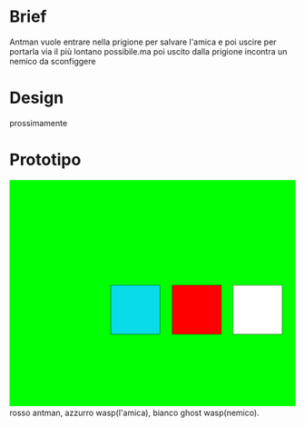 # Brief
Antman vuole entrare nella prigione per salvare l'amica e poi uscire per portarla via il più lontano possibile.ma poi uscito dalla prigione incontra un nemico da sconfiggere

# Design
prossimamente


# Prototipo
![Screenshot antman prototipe](https://github.com/marconicivitavecchia-story/antman/blob/master/Cattura.PNG%20AntMan.PNG)
rosso antman, azzurro wasp(l'amica), bianco ghost wasp(nemico).
